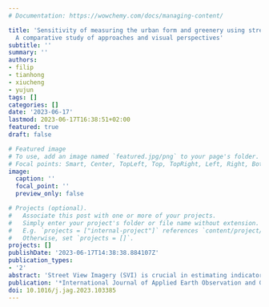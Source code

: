 ```yaml
---
# Documentation: https://wowchemy.com/docs/managing-content/

title: 'Sensitivity of measuring the urban form and greenery using street-level imagery:
  A comparative study of approaches and visual perspectives'
subtitle: ''
summary: ''
authors:
- filip
- tianhong
- xiucheng
- yujun
tags: []
categories: []
date: '2023-06-17'
lastmod: 2023-06-17T16:38:51+02:00
featured: true
draft: false

# Featured image
# To use, add an image named `featured.jpg/png` to your page's folder.
# Focal points: Smart, Center, TopLeft, Top, TopRight, Left, Right, BottomLeft, Bottom, BottomRight.
image:
  caption: ''
  focal_point: ''
  preview_only: false

# Projects (optional).
#   Associate this post with one or more of your projects.
#   Simply enter your project's folder or file name without extension.
#   E.g. `projects = ["internal-project"]` references `content/project/deep-learning/index.md`.
#   Otherwise, set `projects = []`.
projects: []
publishDate: '2023-06-17T14:38:38.884107Z'
publication_types:
- '2'
abstract: 'Street View Imagery (SVI) is crucial in estimating indicators such as Sky View Factor (SVF) and Green View Index (GVI), but (1) approaches and terminology differ across fields such as planning, transportation and climate, potentially causing inconsistencies; (2) it is unknown whether the regularly used panoramic imagery is actually essential for such tasks, or we can use only a portion of the imagery, simplifying the process; and (3) we do not know if non-panoramic (single-frame) photos typical in crowdsourced platforms can serve the same purposes as panoramic ones from services such as Google Street View and Baidu Maps for their limited perspectives. This study is the first to examine comprehensively the built form metrics, the influence of different practices on computing them across multiple fields, and the usability of normal photos (from consumer cameras). We overview approaches and run experiments on 70 million images in 5 cities to analyse the impact of a multitude of variants of SVI on characterising the physical environment and mapping street canyons: a few panoramic approaches (e.g. fisheye) and 96 scenarios of perspective imagery with variable directions, fields of view, and aspect ratios mirroring diverse photos from smartphones and dashcams. We demonstrate that (1) disparate panoramic approaches give different but mostly comparable results in computing the same metric (e.g. from R=0.82 for Green View to R=0.98 for Sky View metrics); and (2) often (e.g. when using a front-facing ultrawide camera), single-frame images can derive results comparable to commercial panoramic counterparts. This finding may simplify typical processes of using panoramic data and also unlock the value of billions of crowdsourced images, which are often overlooked, and can benefit scores of locations worldwide not yet covered by commercial services. Further, when aggregated for city-scale analyses, the results correspond closely.'
publication: '*International Journal of Applied Earth Observation and Geoinformation*'
doi: 10.1016/j.jag.2023.103385
---
```

